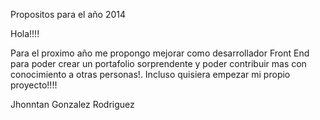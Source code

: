 Propositos para el año 2014

Hola!!!!

Para el proximo año me propongo mejorar como desarrollador Front End para poder crear un portafolio sorprendente y poder contribuir mas con conocimiento a otras personas!. Incluso quisiera empezar mi propio proyecto!!!!

Jhonntan Gonzalez Rodriguez
